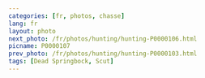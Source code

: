 ```yaml
---
categories: [fr, photos, chasse]
lang: fr
layout: photo
next_photo: /fr/photos/hunting/hunting-P0000106.html
picname: P0000107
prev_photo: /fr/photos/hunting/hunting-P0000103.html
tags: [Dead Springbock, Scut]
---
```

